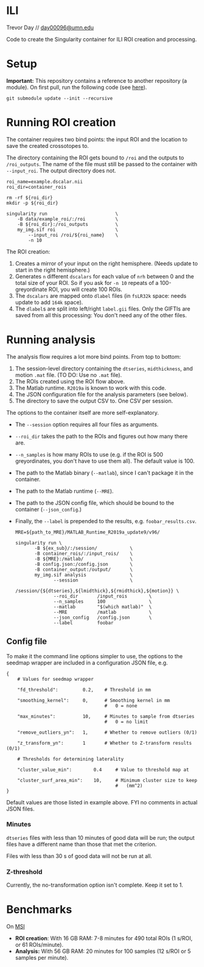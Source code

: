 # ILI

Trevor Day // day00096@umn.edu

Code to create the Singularity container for ILI ROI creation and processing.

# Setup

**Important:** This repository contains a reference to another repository
(a module). On first pull, run the following code
(see [here](https://stackoverflow.com/a/1032653/)).

    git submodule update --init --recursive

# Running ROI creation

The container requires two bind points: the input ROI and the location to save
the created crossotopes to.

The directory containing the ROI gets bound to `/roi` and the outputs to
`/roi_outputs`. The name of the file must still be passed to the container
with `--input_roi`. The output directory does not.

    roi_name=example.dscalar.nii
    roi_dir=container_rois

    rm -rf ${roi_dir}
    mkdir -p ${roi_dir}

    singularity run                         \
        -B data/example_roi/:/roi           \
        -B ${roi_dir}:/roi_outputs          \
        my_img.sif roi                      \
            --input_roi /roi/${roi_name}    \
            -n 10

The ROI creation:

 1. Creates a mirror of your input on the right hemisphere. (Needs update to
        start in the right hemisphere.)
 1. Generates `n` different `dscalars` for each value of `nrh` between 0 and
        the total size of your ROI. So if you ask for `-n 10` repeats of a
        100-greyordinate ROI,  you will create 100 ROIs.
 2. The `dscalars` are mapped onto `dlabel` files (in `fsLR32k` space: needs
        update to add `164k` space).
 3. The `dlabel`s are split into left/right `label.gii` files. Only the GIFTIs
        are saved from all this processing: You don't need any of the other
        files.

# Running analysis

The analysis flow requires a lot more bind points. From top to bottom:

 1. The session-level directory containing the `dtseries`, `midthickness`, and
       motion `.mat` file. (TO DO: Use no `.mat` file).
 2. The ROIs created using the ROI flow above.
 3. The Matlab runtime. `R2019a` is known to work with this code.
 4. The JSON configuration file for the analysis parameters (see below).
 5. The directory to save the output CSV to. One CSV per session.

The options to the container itself are more self-explanatory.

 - The `--session` option requires all four files as arguments.
 - `--roi_dir` takes the path to the ROIs and figures out how many there are.
 - `--n_samples` is how many ROIs to use (e.g. if the ROI is 500 greyordinates,
       you don't have to use them all). The default value is 100.
 - The path to the Matlab binary (`--matlab`), since I can't package it in the
       container.
 - The path to the Matlab runtime (`--MRE`).
 - The path to the JSON config file, which should be bound to the container
       (`--json_config`.)
 - Finally, the `--label` is prepended to the results, e.g.
       `foobar_results.csv`.

       MRE=${path_to_MRE}/MATLAB_Runtime_R2019a_update9/v96/

       singularity run \
              -B ${ex_sub}/:/session/            \
              -B container_rois/:/input_rois/    \
              -B ${MRE}:/matlab/                 \
              -B config.json:/config.json        \
              -B container_output:/output/       \
              my_img.sif analysis                \
                     --session                   \
                            /session/{${dtseries},${lmidthick},${rmidthick},${motion}} \
                     --roi_dir       /input_rois        \
                     --n_samples     100                \
                     --matlab        "$(which matlab)"  \
                     --MRE           /matlab            \
                     --json_config   /config.json       \
                     --label         foobar

## Config file

To make it the command line options simpler to use, the options to the
seedmap wrapper are included in a configuration JSON file, e.g.

    {
        # Values for seedmap wrapper

        "fd_threshold":         0.2,    # Threshold in mm

        "smoothing_kernel":     0,      # Smoothing kernel in mm
                                        #   0 = none

        "max_minutes":          10,     # Minutes to sample from dtseries
                                        #   0 = no limit

        "remove_outliers_yn":   1,      # Whether to remove outliers (0/1)

        "z_transform_yn":       1       # Whether to Z-transform results (0/1)

        # Thresholds for determining laterality

        "cluster_value_min":        0.4     # Value to threshold map at

        "cluster_surf_area_min":    10,     # Minimum cluster size to keep
                                            #   (mm^2)
    }

Default values are those listed in example above. FYI no comments in actual
JSON files.

### Minutes

`dtseries` files with less than 10 minutes of good data will be run; the output
files have a different name than those that met the criterion.

Files with less than 30 s of good data will not be run at all.

### Z-threshold

Currently, the no-transformation option isn't complete. Keep it set to 1.

# Benchmarks

On [MSI](https://www.msi.umn.edu/)

 - **ROI creation**:
       With 16 GB RAM: 7-8 minutes for 490 total ROIs (1 s/ROI,
       or 61 ROIs/minute).
 - **Analysis:**
       With 56 GB RAM: 20 minutes for 100 samples (12 s/ROI or 5 samples per
       minute).
